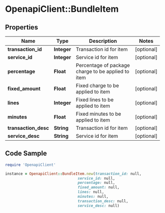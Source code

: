 # OpenapiClient::BundleItem

## Properties

Name | Type | Description | Notes
------------ | ------------- | ------------- | -------------
**transaction_id** | **Integer** | Transaction id for item | [optional] 
**service_id** | **Integer** | Service id for item | [optional] 
**percentage** | **Float** | Percentage of package charge to be applied to item | [optional] 
**fixed_amount** | **Float** | Fixed charge to be applied to item | [optional] 
**lines** | **Integer** | Fixed lines to be applied to item | [optional] 
**minutes** | **Float** | Fixed minutes to be applied to item | [optional] 
**transaction_desc** | **String** | Transaction id for item | [optional] 
**service_desc** | **String** | Service id for item | [optional] 

## Code Sample

```ruby
require 'OpenapiClient'

instance = OpenapiClient::BundleItem.new(transaction_id: null,
                                 service_id: null,
                                 percentage: null,
                                 fixed_amount: null,
                                 lines: null,
                                 minutes: null,
                                 transaction_desc: null,
                                 service_desc: null)
```


